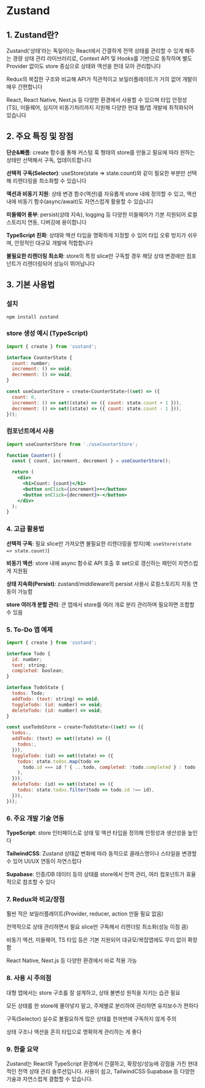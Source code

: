 # Zustand

## 1. Zustand란?

Zustand(‘상태’라는 독일어)는 React에서 간결하게 전역 상태를 관리할 수 있게 해주는 경량 상태 관리 라이브러리로, Context API 및 Hooks를 기반으로 동작하며 별도 Provider 없이도 store 중심으로 상태와 액션을 한데 모아 관리합니다​

Redux의 복잡한 구조와 비교해 API가 직관적이고 보일러플레이트가 거의 없어 개발이 매우 간편합니다

React, React Native, Next.js 등 다양한 환경에서 사용할 수 있으며 타입 안정성(TS), 미들웨어, 심지어 비동기처리까지 지원해 다양한 현대 웹/앱 개발에 최적화되어 있습니다

## 2. 주요 특징 및 장점

**단순&빠름**: create 함수를 통해 커스텀 훅 형태의 store를 만들고 필요에 따라 원하는 상태만 선택해서 구독, 업데이트합니다

**선택적 구독(Selector)**: useStore(state => state.count)와 같이 필요한 부분만 선택해 리렌더링을 최소화할 수 있습니다

**액션과 비동기 지원**: 상태 변경 함수(액션)를 자유롭게 store 내에 정의할 수 있고, 액션 내에 비동기 함수(async/await)도 자연스럽게 활용할 수 있습니다

**미들웨어 풍부**: persist(상태 지속), logging 등 다양한 미들웨어가 기본 지원되어 로컬스토리지 연동, 디버깅에 용이합니다

**TypeScript 친화**: 상태와 액션 타입을 명확하게 지정할 수 있어 타입 오류 방지가 쉬우며, 안정적인 대규모 개발에 적합합니다

**불필요한 리렌더링 최소화**: store의 특정 slice만 구독할 경우 해당 상태 변경에만 컴포넌트가 리렌더링되어 성능이 뛰어납니다

## 3. 기본 사용법

### 설치
`npm install zustand`

### store 생성 예시 (TypeScript)
```jsx
import { create } from 'zustand';

interface CounterState {
  count: number;
  increment: () => void;
  decrement: () => void;
}

const useCounterStore = create<CounterState>((set) => ({
  count: 0,
  increment: () => set((state) => ({ count: state.count + 1 })),
  decrement: () => set((state) => ({ count: state.count - 1 })),
}));
```

### 컴포넌트에서 사용
```jsx
import useCounterStore from './useCounterStore';

function Counter() {
  const { count, increment, decrement } = useCounterStore();

  return (
    <div>
      <h1>Count: {count}</h1>
      <button onClick={increment}>+</button>
      <button onClick={decrement}>-</button>
    </div>
  );
}
```

### 4. 고급 활용법
**선택적 구독**: 필요 slice만 가져오면 불필요한 리렌더링을 방지(예: `useStore(state => state.count)`)

**비동기 액션**: store 내에 async 함수로 API 호출 후 set으로 갱신하는 패턴이 자연스럽게 지원됨

**상태 지속화(Persist)**: zustand/middleware의 persist 사용시 로컬스토리지 자동 연동이 가능함

**store 여러개 분할 관리**: 큰 앱에서 store를 여러 개로 분리 관리하며 필요하면 조합할 수 있음

### 5. To-Do 앱 예제
```jsx
import { create } from 'zustand';

interface Todo {
  id: number;
  text: string;
  completed: boolean;
}

interface TodoState {
  todos: Todo;
  addTodo: (text: string) => void;
  toggleTodo: (id: number) => void;
  deleteTodo: (id: number) => void;
}

const useTodoStore = create<TodoState>((set) => ({
  todos:,
  addTodo: (text) => set((state) => ({
    todos:,
  })),
  toggleTodo: (id) => set((state) => ({
    todos: state.todos.map(todo =>
      todo.id === id ? { ...todo, completed: !todo.completed } : todo
    ),
  })),
  deleteTodo: (id) => set((state) => ({
    todos: state.todos.filter(todo => todo.id !== id),
  })),
}));
```

### 6. 주요 개발 기술 연동

**TypeScript**: store 인터페이스로 상태 및 액션 타입을 정의해 안정성과 생산성을 높인다

**TailwindCSS**: Zustand 상태값 변화에 따라 동적으로 클래스명이나 스타일을 변경할 수 있어 UI/UX 연동이 자연스럽다

**Supabase**: 인증/DB 데이터 등의 상태를 store에서 전역 관리, 여러 컴포넌트가 효율적으로 참조할 수 있다

### 7. Redux와 비교/장점

훨씬 적은 보일러플레이트(Provider, reducer, action 만들 필요 없음)

전역적으로 상태 관리하면서 필요 slice만 구독해서 리렌더링 최소화(성능 이점 큼)

비동기 액션, 미들웨어, TS 타입 등은 기본 지원되어 대규모/복잡앱에도 무리 없이 확장함

React Native, Next.js 등 다양한 환경에서 바로 적용 가능

### 8. 사용 시 주의점

대형 앱에서는 store 구조를 잘 설계하고, 상태 불변성 원칙을 지키는 습관 필요

모든 상태를 한 store에 몰아넣지 말고, 주제별로 분리하여 관리하면 유지보수가 편하다

구독(Selector) 실수로 불필요하게 많은 상태를 한꺼번에 구독하지 않게 주의

상태 구조나 액션을 흔히 타입으로 명확하게 관리하는 게 좋다

### 9. 한줄 요약

Zustand는 React와 TypeScript 환경에서 간결하고, 확장성/성능에 강점을 가진 현대적인 전역 상태 관리 솔루션입니다. 사용이 쉽고, TailwindCSS·Supabase 등 다양한 기술과 자연스럽게 결합할 수 있습니다.